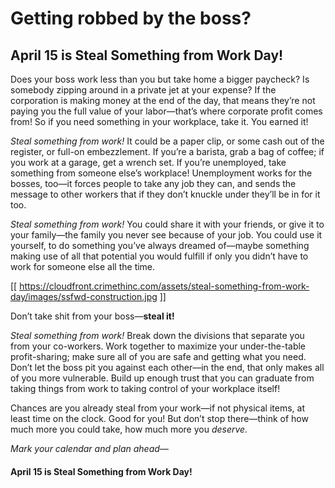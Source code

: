 # Getting robbed by the boss?

## April 15 is Steal Something from Work Day!

Does your boss work less than you but take home a bigger paycheck? Is somebody zipping around in a private jet at your expense? If the corporation is making money at the end of the day, that means they’re not paying you the full value of your labor—that’s where corporate profit comes from! So if you need something in your workplace, take it. You earned it!

_Steal something from work!_ It could be a paper clip, or some cash out of the register, or full-on embezzlement. If you’re a barista, grab a bag of coffee; if you work at a garage, get a wrench set. If you’re unemployed, take something from someone else’s workplace! Unemployment works for the bosses, too—it forces people to take any job they can, and sends the message to other workers that if they don’t knuckle under they’ll be in for it too.

_Steal something from work!_ You could share it with your friends, or give it to your family—the family you never see because of your job. You could use it yourself, to do something you’ve always dreamed of—maybe something making use of all that potential you would fulfill if only you didn’t have to work for someone else all the time.

[[ https://cloudfront.crimethinc.com/assets/steal-something-from-work-day/images/ssfwd-construction.jpg ]]

Don’t take shit from your boss—**steal it!**

_Steal something from work!_ Break down the divisions that separate you from your co-workers. Work together to maximize your under-the-table profit-sharing; make sure all of you are safe and getting what you need. Don’t let the boss pit you against each other—in the end, that only makes all of you more vulnerable. Build up enough trust that you can graduate from taking things from work to taking control of your workplace itself!

Chances are you already steal from your work—if not physical items, at least time on the clock. Good for you! But don’t stop there—think of how much more you could take, how much more you _deserve._

_Mark your calendar and plan ahead—_

#### April 15 is Steal Something from Work Day!